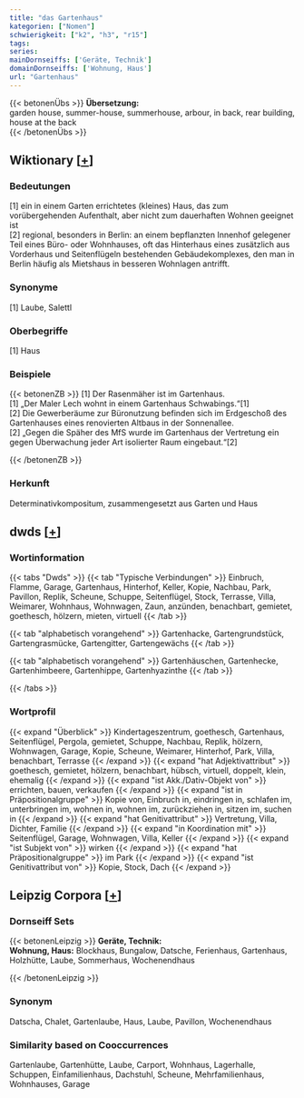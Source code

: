 ```yaml
---
title: "das Gartenhaus"
kategorien: ["Nomen"]
schwierigkeit: ["k2", "h3", "r15"]
tags:
series:
mainDornseiffs: ['Geräte, Technik']
domainDornseiffs: ['Wohnung, Haus']
url: "Gartenhaus"
---
```


{{< betonenÜbs >}}
**Übersetzung:**  
garden house, summer-house, summerhouse, arbour, in back, rear building, house  at the back  
{{< /betonenÜbs >}}

## Wiktionary [[+](https://de.wiktionary.org/wiki/Gartenhaus)]

### Bedeutungen
[1] ein in einem Garten errichtetes (kleines) Haus, das zum vorübergehenden Aufenthalt, aber nicht zum dauerhaften Wohnen geeignet ist  
[2] regional, besonders in Berlin: an einem bepflanzten Innenhof gelegener Teil eines Büro- oder Wohnhauses, oft das Hinterhaus eines zusätzlich aus Vorderhaus und Seitenflügeln bestehenden Gebäudekomplexes, den man in Berlin häufig als Mietshaus in besseren Wohnlagen antrifft.  

### Synonyme
[1] Laube, Salettl  

### Oberbegriffe
[1] Haus  

### Beispiele
{{< betonenZB >}}
[1] Der Rasenmäher ist im Gartenhaus.  
[1] „Der Maler Lech wohnt in einem Gartenhaus Schwabings.“[1]  
[2] Die Gewerberäume zur Büronutzung befinden sich im Erdgeschoß des Gartenhauses eines renovierten Altbaus in der Sonnenallee.  
[2] „Gegen die Späher des MfS wurde im Gartenhaus der Vertretung ein gegen Überwachung jeder Art isolierter Raum eingebaut.“[2]  

{{< /betonenZB >}}
### Herkunft
Determinativkompositum, zusammengesetzt aus Garten und Haus  



## dwds [[+](https://www.dwds.de/wb/Gartenhaus)]

### Wortinformation
{{< tabs "Dwds" >}}
{{< tab "Typische Verbindungen" >}}
Einbruch, Flamme, Garage, Gartenhaus, Hinterhof, Keller, Kopie, Nachbau, Park, Pavillon, Replik, Scheune, Schuppe, Seitenflügel, Stock, Terrasse, Villa, Weimarer, Wohnhaus, Wohnwagen, Zaun, anzünden, benachbart, gemietet, goethesch, hölzern, mieten, virtuell
{{< /tab >}}

{{< tab "alphabetisch vorangehend" >}}
Gartenhacke, Gartengrundstück, Gartengrasmücke, Gartengitter, Gartengewächs
{{< /tab >}}

{{< tab "alphabetisch vorangehend" >}}
Gartenhäuschen, Gartenhecke, Gartenhimbeere, Gartenhippe, Gartenhyazinthe
{{< /tab >}}

{{< /tabs >}}

### Wortprofil
{{< expand "Überblick" >}} Kindertageszentrum, goethesch, Gartenhaus, Seitenflügel, Pergola, gemietet, Schuppe, Nachbau, Replik, hölzern, Wohnwagen, Garage, Kopie, Scheune, Weimarer, Hinterhof, Park, Villa, benachbart, Terrasse {{< /expand >}}
{{< expand "hat Adjektivattribut" >}} goethesch, gemietet, hölzern, benachbart, hübsch, virtuell, doppelt, klein, ehemalig {{< /expand >}}
{{< expand "ist Akk./Dativ-Objekt von" >}} errichten, bauen, verkaufen {{< /expand >}}
{{< expand "ist in Präpositionalgruppe" >}} Kopie von, Einbruch in, eindringen in, schlafen im, unterbringen im, wohnen in, wohnen im, zurückziehen in, sitzen im, suchen in {{< /expand >}}
{{< expand "hat Genitivattribut" >}} Vertretung, Villa, Dichter, Familie {{< /expand >}}
{{< expand "in Koordination mit" >}} Seitenflügel, Garage, Wohnwagen, Villa, Keller {{< /expand >}}
{{< expand "ist Subjekt von" >}} wirken {{< /expand >}}
{{< expand "hat Präpositionalgruppe" >}} im Park {{< /expand >}}
{{< expand "ist Genitivattribut von" >}} Kopie, Stock, Dach {{< /expand >}}

## Leipzig Corpora [[+](https://corpora.uni-leipzig.de/en/res?word=Gartenhaus&corpusId=deu_newscrawl-public_2018)]

### Dornseiff Sets
{{< betonenLeipzig >}}
**Geräte, Technik:**  
**Wohnung, Haus:** Blockhaus, Bungalow, Datsche, Ferienhaus, Gartenhaus, Holzhütte, Laube, Sommerhaus, Wochenendhaus  

{{< /betonenLeipzig >}}

### Synonym
Datscha, Chalet, Gartenlaube, Haus, Laube, Pavillon, Wochenendhaus


### Similarity based on Cooccurrences
Gartenlaube, Gartenhütte, Laube, Carport, Wohnhaus, Lagerhalle, Schuppen, Einfamilienhaus, Dachstuhl, Scheune, Mehrfamilienhaus, Wohnhauses, Garage

